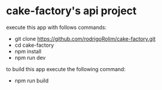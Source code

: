 # cake-factory's api project

execute this app with follows commands:
- git clone https://github.com/rodrigoRolim/cake-factory.git
- cd cake-factory
- npm install
- npm run dev

to build this app execute the following command:

- npm run build
